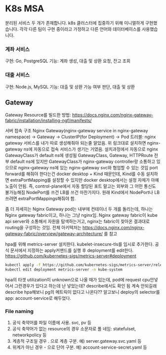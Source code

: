 # K8s MSA

분리된 서비스 두 개가 존재합니다. k8s 클러스터에 집중하기 위해 미니멀하게 구현했습니다.
각각 다른 팀이 구현 중이라고 가정하고 다른 언어와 데이터베이스를 사용했습니다.

### 계좌 서비스
구현: Go, PostgreSQL
기능: 계좌 생성, 대출 및 상환 요청, 잔고 조회

### 대출 서비스
구현: Node.js, MySQL
기능: 대출 및 상환 가능 여부 판단, 대출 및 상환

## Gateway
Gateway Resource를 빌드한 방법: https://docs.nginx.com/nginx-gateway-fabric/installation/installing-ngf/manifests/

서버 접속 구조
Nginx Gateway(nginx-gateway service in nginx-gateway namespace) -> Gateway -> ClusterIP(for Deployment) -> Pod
트러블: nginx gateway 서비스를 내가 따로 생성해줘야 되는줄 알았음. 위 링크대로 설치하면 nginx-gateway ns에 자동으로 접속 서비스가 생기는 거였음. 설치과정에서 자동으로 nginx GatewayClass가 default ns에 생성됨
GatewayClass, Gateway, HTTPRoute 전부 default ns에 있지만 GatewayClass가 nginx-gateway controller랑 소통하고 있으므로 nginx-gateway ns에 있는 nginx-gateway svc와 협업할 수 있는 것임
port forward를 해줘야 한다는건 docker desktop + Kind 때문인데, Kind를 수동 설치하면 extraPortMapping를 설정할 수 있지만 docker desktop에서는 설정 자체가 아예 노출이 안됨.
즉, control-plane에서 자동 할당된 포트 말고는 외부와 그 어떤 통신도 불가능해짐 NodePort를 쓰건 LB를 쓰건 마찬가지다. 원래 Kind에서 NodePort나 LB쓰려면 extraPortMappings해줘야 함.

좀 더 자세히는 Nginx Gateway pod는 내부에 컨테이너 두 개를 돌리는데, 하나는 Nginx gateway fabric이고, 하나는 그냥 nginx임.
Nginx gateway fabric이 kube api server와 소통해서 자원을 탐색하는거고, nginx는 fabric이 찾아온 결과대로 routing을 구성하는 것임.
전체 아키텍처는 https://docs.nginx.com/nginx-gateway-fabric/overview/gateway-architecture/ 를 참고


hpa를 위해 metrics-server 설치한다. kubelet-insecure-tls를 임시로 추가한다.
공식 문서에서 지정하는 apply커맨드를 실행 후 deployment를 edit한다.
https://github.com/kubernetes-sigs/metrics-server#deployment

```bash
kubectl apply -f https://github.com/kubernetes-sigs/metrics-server/releases/latest/download/components.yaml
kubectl edit deployment metrics-server -n kube-system
```
hpa의 타겟 utilization이 unknown으로 나올 때가 있는데, pod에 request cpu안넣어서 그런경우가 있다고 하는데 난 넣었는데? describe에서도 확인 됨
계속 안되길래 describe hpa해보니 pg의 메트릭이 없다고 나온다?? 
알고보니 deploy의 selector를 app: account-service로 해두었다. 

### File naming

1. 공식 축약어를 파일 이름에 사용. svc, pv 등
2. 공식 축약어가 없는 resource의 경우 소문자로 풀 네임: statefulset, networkpolicy 등
3. 계층적 구조일 경우 . 으로 계층 구분. 예) server.gateway.svc.yaml 등
4. 위계가 아닌 경우 - 으로 단어 구분. 예) account-service-secret.yaml 등